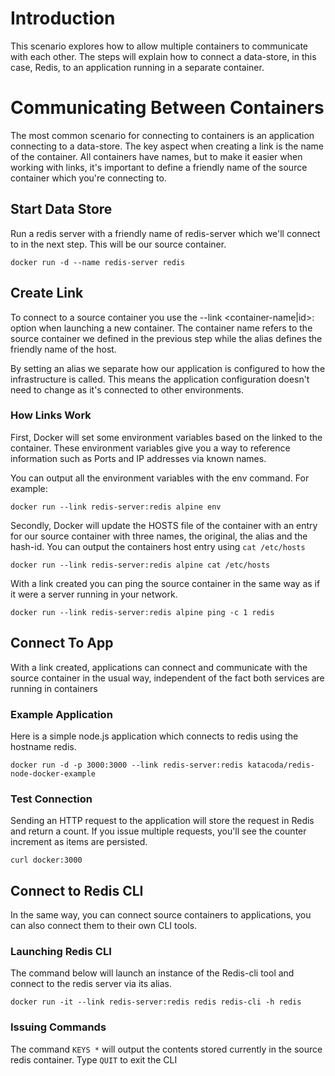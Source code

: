 # Introduction
This scenario explores how to allow multiple containers to communicate with each other. The steps will explain how to connect a data-store, in this case, Redis, to an application running in a separate container.
# Communicating Between Containers
The most common scenario for connecting to containers is an application connecting to a data-store. The key aspect when creating a link is the name of the container. All containers have names, but to make it easier when working with links, it's important to define a friendly name of the source container which you're connecting to.
## Start Data Store
Run a redis server with a friendly name of redis-server which we'll connect to in the next step. This will be our source container.

`docker run -d --name redis-server redis`
## Create Link
To connect to a source container you use the --link <container-name|id>:<alias> option when launching a new container. The container name refers to the source container we defined in the previous step while the alias defines the friendly name of the host.

By setting an alias we separate how our application is configured to how the infrastructure is called. This means the application configuration doesn't need to change as it's connected to other environments.
### How Links Work
First, Docker will set some environment variables based on the linked to the container. These environment variables give you a way to reference information such as Ports and IP addresses via known names.

You can output all the environment variables with the env command. For example:

`docker run --link redis-server:redis alpine env`

Secondly, Docker will update the HOSTS file of the container with an entry for our source container with three names, the original, the alias and the hash-id. You can output the containers host entry using `cat /etc/hosts`

`docker run --link redis-server:redis alpine cat /etc/hosts`

With a link created you can ping the source container in the same way as if it were a server running in your network.

`docker run --link redis-server:redis alpine ping -c 1 redis`

## Connect To App
With a link created, applications can connect and communicate with the source container in the usual way, independent of the fact both services are running in containers
### Example Application
Here is a simple node.js application which connects to redis using the hostname redis.

`docker run -d -p 3000:3000 --link redis-server:redis katacoda/redis-node-docker-example`

### Test Connection
Sending an HTTP request to the application will store the request in Redis and return a count. If you issue multiple requests, you'll see the counter increment as items are persisted.

`curl docker:3000`

## Connect to Redis CLI
In the same way, you can connect source containers to applications, you can also connect them to their own CLI tools.
### Launching Redis CLI
The command below will launch an instance of the Redis-cli tool and connect to the redis server via its alias.

`docker run -it --link redis-server:redis redis redis-cli -h redis`

### Issuing Commands
The command `KEYS *` will output the contents stored currently in the source redis container.
Type `QUIT` to exit the CLI

